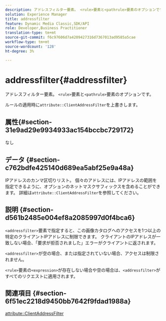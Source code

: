 ```yaml
---
description: アドレスフィルター要素。 <rule>要素と<pathrule>要素のオプションです。
solution: Experience Manager
title: addressfilter
feature: Dynamic Media Classic,SDK/API
role: Developer,Business Practitioner
translation-type: tm+mt
source-git-commit: f6c97606d7a4209427316d7367013ad9585a5cae
workflow-type: tm+mt
source-wordcount: '128'
ht-degree: 3%

---
```



# addressfilter{#addressfilter}

アドレスフィルター要素。 `<rule>`要素と`<pathrule>`要素のオプションです。

ルールの適用時に`attribute::ClientAddressFilter`を上書きします。

## 属性{#section-31e9ad29e9934933ac154bccbc729172}

なし

## データ {#section-c762bdfe425140d689ea5abf25e9a48a}

IPアドレスのカンマ区切りリスト。 個々のアドレスには、IPアドレスの範囲を指定できるように、オプションのネットマスクサフィックスを含めることができます。 詳細は`attribute::ClientAddressFilter`を参照してください。

## 説明 {#section-d561b2485e004ef8a2085997d0f4bca6}

`<addressfilter>`要素で指定すると、この画像カタログへのアクセスを1つ以上の特定のクライアントIPアドレスに制限できます。 クライアントのIPアドレスが一致しない場合、「要求が拒否されました」エラーがクライアントに返されます。

`<addressfilter>`が空の場合、または指定されていない場合、アクセスは制限されません。

`<rule>`要素の`<expression>`が存在しない場合や空の場合は、`<addressfilter>`がすべてのリクエストに適用されます。

## 関連項目 {#section-6f51ec2218d9450bb7642f9fdad1988a}

[attribute::ClientAddressFilter](../../../../../is-api/image-catalog/image-serving-api-ref/c-image-catalog-reference/c-attributes-reference/r-clientaddressfilter.md#reference-7000c1f77b134462a1f06b733f29ba68)
